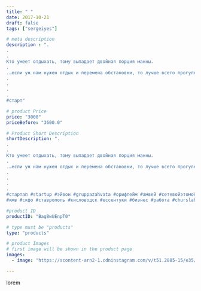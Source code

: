 ```yaml
---
title: " "
date: 2017-10-21
draft: false
tags: ["sergeiyes"]

# meta description
description : ".
.
.
Кто умеет отдыхать, тому выпадает двойная порция манны.
.
.…если уж нам нужен отдых и перемена обстановки, то лучше всего прогулка по морю.
.
.
.
.
#старт"

# product Price
price: "3000"
priceBefore: "3600.0"

# Product Short Description
shortDescription: ".
.
.
Кто умеет отдыхать, тому выпадает двойная порция манны.
.
.…если уж нам нужен отдых и перемена обстановки, то лучше всего прогулка по морю.
.
.
.
.
#стартап #startup #эйвон #gruppazahvata #орифлейм #амвей #сетевойэтомоё #сетевой #миллионер #бизнесбезвложений #командамечты #армель #млм #легкиеденьги #сетевойэтомодно #автобонус #сетевоймаркетинг #стильжизни #типичныесетевики #nl_int #пятигорск
#кмв #скфо #ставрополь #кисловодск #ессентуки #бизнес #работа #churslabs #sergeystar"

#product ID
productID: "BagBwUEnpT0"

# type must be "products"
type: "products"

# product Images
# first image will be shown in the product page
images:
  - image: "https://scontent-arn2-1.cdninstagram.com/v/t51.2885-15/e35/25009221_1054337861374194_4781117453142851584_n.jpg?tp=1&_nc_ht=scontent-arn2-1.cdninstagram.com&_nc_cat=106&_nc_ohc=RiTY_M8ZHg0AX8UQb4G&ccb=7-4&oh=2bae48ff05dd4623d29c3f1d638d852a&oe=60857C5F&_nc_sid=86f79a&ig_cache_key=MTYzMDMxMDc4MzI0MTg1MjE0OA%3D%3D.2-ccb7-4"

---
```

lorem
